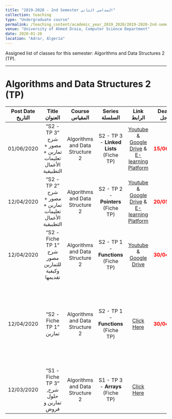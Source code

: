 ```yaml
---
title: "2019-2020 - 2nd Semester السداسي الثاني"
collection: teaching
type: "Undergraduate course"
permalink: /teaching_content/academic_year_2019_2020/2019-2020-2nd-semester-teaching
venue: "University of Ahmed Draia, Computer Science Department"
date: 2020-01-26
location: "Adrar, Algeria"
---
```


Assigned list of classes for this semester: Algorithms and Data Structures 2 (TP).

***

Algorithms and Data Structures 2 (TP)
======

|Post Date التاريخ| Title العنوان| Course المقياس| Series السلسلة| Link الرابط| Deadline آخر أجل| Note ملاحظة|
|:----------------:|:---------------------:|:-----------------------:|:----------------------:|:--------------------:|:--------------:|:--------------:|
|01/06/2020|“S2 - TP 3” شرح مصور + تمارين + تعليمات الأعمال التطبيقية |Algorithms and Data Structure 2|S2 - TP 3 - **Linked Lists** (Fiche TP)|[Youtube](-) & [Google Drive](https://drive.google.com/drive/folders/1rTBaId5Ffoy_v7OQ5DStvaS1F-4On1BD?usp=sharing) & [E-learning Platform](https://elearning.univ-adrar.dz/course/view.php?id=266)|<span style="color:red"> **15/06/2020** </span>|[صحفة رفع التمارين التطبيقية](https://forms.gle/HerL4MdgxWcGJZpc8)|
|12/04/2020|“S2 - TP 2” شرح مصور + تمارين + تعليمات الأعمال التطبيقية |Algorithms and Data Structure 2|S2 - TP 2 - **Pointers** (Fiche TP)|[Youtube](https://www.youtube.com/watch?v=5tSrTi2_4Os) & [Google Drive](https://drive.google.com/drive/folders/1rTBaId5Ffoy_v7OQ5DStvaS1F-4On1BD?usp=sharing) & [E-learning Platform](https://elearning.univ-adrar.dz/course/view.php?id=266)|<span style="color:red"> **20/05/2020** </span>|[صحفة رفع التمارين التطبيقية](https://forms.gle/DJ82QxX6Mi4pzBve7)|
|12/04/2020|“S2 - Fiche TP 1” شرح مصور للتمارين وكيفية تقديمها |Algorithms and Data Structure 2|S2 - TP 1 - **Functions** (Fiche TP)|[Youtube](https://www.youtube.com/watch?v=bEWbg0xvlLM) & [Google Drive](https://drive.google.com/drive/folders/1rTBaId5Ffoy_v7OQ5DStvaS1F-4On1BD?usp=sharing)|<span style="color:red"> **30/04/2020** </span>|[صحفة رفع التمارين التطبيقية](https://forms.gle/2hDMQGdohr1YN2eLA)|
|12/04/2020|“S2 - Fiche TP 1” تمارين |Algorithms and Data Structure 2|S2 - TP 1 - **Functions** (Fiche TP)|[Click Here](https://elearning.univ-adrar.dz/course/view.php?id=266)|<span style="color:red"> **30/04/2020** </span>|الرجاء تحميل ملف التمارين و ملف التعليمات من الرابط و قراءة ملف التعليمات الخاص به جيدا|
|12/03/2020|“S1 - Fiche TP 3” شرح, حلول تمارين و فروض|Algorithms and Data Structure 2|S1 - TP 3 - **Arrays** (Fiche TP)|[Click Here](https://www.notion.so/dahou/5-Fiche-TP03-6bf99212e1fd4d2c89adac28013cd857)|-|-|















